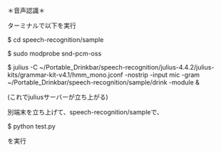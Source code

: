 ＊音声認識＊

ターミナルで以下を実行

$ cd speech-recognition/sample

$ sudo modprobe snd-pcm-oss

$ julius -C ~/Portable_Drinkbar/speech-recognition/julius-4.4.2/julius-kits/grammar-kit-v4.1/hmm_mono.jconf -nostrip -input mic -gram ~/Portable_Drinkbar/speech-recognition/sample/drink -module &

(これでjuliusサーバーが立ち上がる)

別端末を立ち上げて、speech-recognition/sampleで、

$ python test.py

を実行
